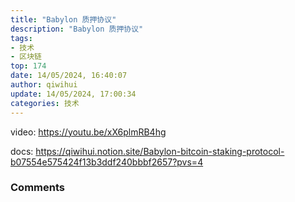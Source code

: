 ```yaml
---
title: "Babylon 质押协议"
description: "Babylon 质押协议"
tags: 
- 技术
- 区块链
top: 174
date: 14/05/2024, 16:40:07
author: qiwihui
update: 14/05/2024, 17:00:34
categories: 技术
---
```


video: https://youtu.be/xX6plmRB4hg

docs: https://qiwihui.notion.site/Babylon-bitcoin-staking-protocol-b07554e575424f13b3ddf240bbbf2657?pvs=4

### Comments

